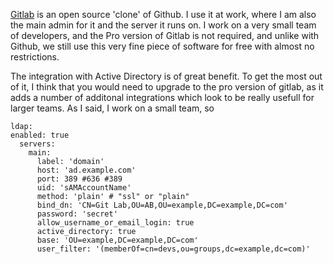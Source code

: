 [Gitlab](http://www.gitlab.com) is an open source 'clone' of Github. I use it at work, where I am also the main admin for it and the server it runs on. I work on a very small team of developers, and the Pro version of Gitlab is not required, and unlike with Github, we still use this very fine piece of software for free with almost no restrictions.

The integration with Active Directory is of great benefit. To get the most out of it, I think that you would need to upgrade to the pro version of gitlab, as it adds a number of additonal integrations which look to be really usefull for larger teams. As I said, I work on a small team, so 

    ldap:
    enabled: true
      servers:
        main:
          label: 'domain'
          host: 'ad.example.com'
          port: 389 #636 #389
          uid: 'sAMAccountName'
          method: 'plain' # "ssl" or "plain"
          bind_dn: 'CN=Git Lab,OU=AB,OU=example,DC=example,DC=com'
          password: 'secret'
          allow_username_or_email_login: true
          active_directory: true
          base: 'OU=example,DC=example,DC=com'
          user_filter: '(memberOf=cn=devs,ou=groups,dc=example,dc=com)'
